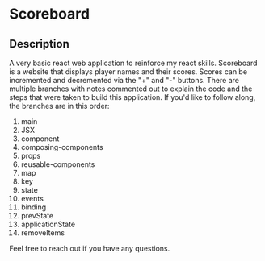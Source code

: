 # Scoreboard

## Description

A very basic react web application to reinforce my react skills. Scoreboard is a website that displays player names and their scores. Scores can be incremented and decremented via the "+" and "-" buttons. There are multiple branches with notes commented out to explain the code and the steps that were taken to build this application. If you'd like to follow along, the branches are in this order:

1. main
2. JSX
3. component
4. composing-components
5. props
6. reusable-components
7. map
8. key
9. state
10. events
11. binding
12. prevState
13. applicationState
14. removeItems

Feel free to reach out if you have any questions.
